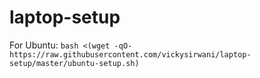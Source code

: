 # laptop-setup

For Ubuntu:
`bash <(wget -qO- https://raw.githubusercontent.com/vickysirwani/laptop-setup/master/ubuntu-setup.sh)`
